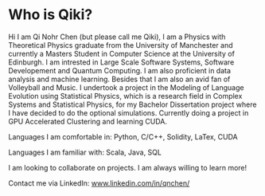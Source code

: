 # Who is Qiki?

Hi I am Qi Nohr Chen (but please call me Qiki), I am a Physics with Theoretical Physics graduate from the University of Manchester and currently a Masters Student in Computer Science at the University of Edinburgh. I am intrested in Large Scale Software Systems, Software Developement and Quantum Computing. I am also proficient in data analysis and machine learning. Besides that I am also an avid fan of Volleyball and Music. I undertook a project in the Modeling of Language Evolution using Statistical Physics, which is a research field in Complex Systems and Statistical Physics, for my Bachelor Dissertation project where I have decided to do the optional simulations. Currently doing a project in GPU Accelerated Clustering and learning CUDA.

Languages I am comfortable in: Python, C/C++, Solidity, LaTex, CUDA

Languages I am familiar with: Scala, Java, SQL

I am looking to collaborate on projects. I am always willing to learn more!

Contact me via LinkedIn: www.linkedin.com/in/qnchen/




